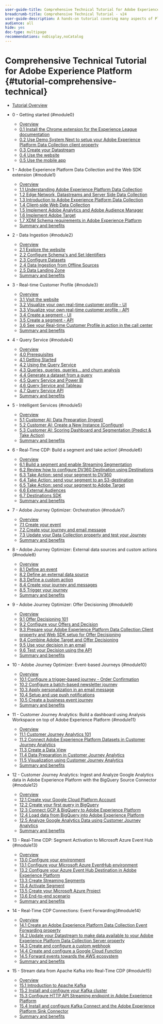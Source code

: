 ```yaml
---
user-guide-title: Comprehensive Technical Tutorial for Adobe Experience Platform - v24
breadcrumb-title: Comprehensive Technical Tutorial - v24
user-guide-description: A hands-on tutorial covering many aspects of Platform, including connections to third-party systems.
audience: all
hide: yes
doc-type: multipage
recommendations: noDisplay,noCatalog
---
```


# Comprehensive Technical Tutorial for Adobe Experience Platform {#tutorial-comprehensive-technical}

+ [Tutorial Overview](/help/tutorial-comprehensive-technical/overview.md)
+ 0 - Getting started {#module0}
  + [Overview](/help/tutorial-comprehensive-technical/modules/module0/getting-started.md)
  + [0.1 Install the Chrome extension for the Experience League documentation](/help/tutorial-comprehensive-technical/modules/module0/ex1.md)
  + [0.2 Use Demo System Next to setup your Adobe Experience Platform Data Collection client property](/help/tutorial-comprehensive-technical/modules/module0/ex2.md)
  + [0.3 Create your Datastream](/help/tutorial-comprehensive-technical/modules/module0/ex3.md)
  + [0.4 Use the website](/help/tutorial-comprehensive-technical/modules/module0/ex4.md)
  + [0.5 Use the mobile app](/help/tutorial-comprehensive-technical/modules/module0/ex5.md)

+ 1 - Adobe Experience Platform Data Collection and the Web SDK extension {#module1}
  + [Overview](/help/tutorial-comprehensive-technical/modules/module1/data-ingestion-launch-web-sdk.md)
  + [1.1 Understanding Adobe Experience Platform Data Collection](/help/tutorial-comprehensive-technical/modules/module1/ex1.md)
  + [1.2 Edge Network, Datastreams and Server Side Data Collection](/help/tutorial-comprehensive-technical/modules/module1/ex2.md)
  + [1.3 Introduction to Adobe Experience Platform Data Collection](/help/tutorial-comprehensive-technical/modules/module1/ex3.md)
  + [1.4 Client-side Web Data Collection](/help/tutorial-comprehensive-technical/modules/module1/ex4.md)
  + [1.5 Implement Adobe Analytics and Adobe Audience Manager](/help/tutorial-comprehensive-technical/modules/module1/ex5.md)
  + [1.6 Implement Adobe Target](/help/tutorial-comprehensive-technical/modules/module1/ex6.md)
  + [1.7 XDM Schema requirements in Adobe Experience Platform](/help/tutorial-comprehensive-technical/modules/module1/ex7.md)
  + [Summary and benefits](/help/tutorial-comprehensive-technical/modules/module1/summary.md)
+ 2 - Data Ingestion {#module2}
  + [Overview](/help/tutorial-comprehensive-technical/modules/module2/data-ingestion.md)
  + [2.1 Explore the website](/help/tutorial-comprehensive-technical/modules/module2/ex1.md)
  + [2.2 Configure Schema's and Set Identifiers](/help/tutorial-comprehensive-technical/modules/module2/ex2.md)
  + [2.3 Configure Datasets](/help/tutorial-comprehensive-technical/modules/module2/ex3.md)
  + [2.4 Data Ingestion from Offline Sources](/help/tutorial-comprehensive-technical/modules/module2/ex4.md)  
  + [2.5 Data Landing Zone](/help/tutorial-comprehensive-technical/modules/module2/ex5.md)
  + [Summary and benefits](/help/tutorial-comprehensive-technical/modules/module2/summary.md)
+ 3 - Real-time Customer Profile {#module3}
  + [Overview](/help/tutorial-comprehensive-technical/modules/module3/real-time-customer-profile.md)
  + [3.1 Visit the website](/help/tutorial-comprehensive-technical/modules/module3/ex1.md)
  + [3.2 Visualize your own real-time customer profile - UI](/help/tutorial-comprehensive-technical/modules/module3/ex2.md)
  + [3.3 Visualize your own real-time customer profile - API](/help/tutorial-comprehensive-technical/modules/module3/ex3.md)
  + [3.4 Create a segment - UI](/help/tutorial-comprehensive-technical/modules/module3/ex4.md)
  + [3.5 Create a segment - API](/help/tutorial-comprehensive-technical/modules/module3/ex5.md)
  + [3.6 See your Real-time Customer Profile in action in the call center](/help/tutorial-comprehensive-technical/modules/module3/ex6.md)
  + [Summary and benefits](/help/tutorial-comprehensive-technical/modules/module3/summary.md)
+ 4 - Query Service {#module4}
  + [Overview](/help/tutorial-comprehensive-technical/modules/module4/query-service.md)
  + [4.0 Prerequisites](/help/tutorial-comprehensive-technical/modules/module4/ex0.md)
  + [4.1 Getting Started](/help/tutorial-comprehensive-technical/modules/module4/ex1.md)
  + [4.2 Using the Query Service](/help/tutorial-comprehensive-technical/modules/module4/ex2.md)
  + [4.3 Queries, queries, queries... and churn analysis](/help/tutorial-comprehensive-technical/modules/module4/ex3.md)
  + [4.4 Generate a dataset from a query](/help/tutorial-comprehensive-technical/modules/module4/ex4.md)
  + [4.5 Query Service and Power BI](/help/tutorial-comprehensive-technical/modules/module4/ex5.md)
  + [4.6 Query Service and Tableau](/help/tutorial-comprehensive-technical/modules/module4/ex6.md)
  + [4.7 Query Service API](/help/tutorial-comprehensive-technical/modules/module4/ex7.md)
  + [Summary and benefits](/help/tutorial-comprehensive-technical/modules/module4/summary.md)
+ 5 - Intelligent Services {#module5}
  + [Overview](/help/tutorial-comprehensive-technical/modules/module5/intelligent-services.md)
  + [5.1 Customer AI: Data Preparation (Ingest)](/help/tutorial-comprehensive-technical/modules/module5/ex1.md)
  + [5.2 Customer AI: Create a New Instance (Configure)](/help/tutorial-comprehensive-technical/modules/module5/ex2.md)
  + [5.3 Customer AI: Scoring Dashboard and Segmentation (Predict & Take Action)](/help/tutorial-comprehensive-technical/modules/module5/ex3.md)
  + [Summary and benefits](/help/tutorial-comprehensive-technical/modules/module5/summary.md)
+ 6 - Real-Time CDP: Build a segment and take action! {#module6}
  + [Overview](/help/tutorial-comprehensive-technical/modules/module6/real-time-cdp-build-a-segment-take-action.md)
  + [6.1 Build a segment and enable Streaming Segmentation](/help/tutorial-comprehensive-technical/modules/module6/ex1.md)
  + [6.2 Review how to configure DV360 Destination using Destinations](/help/tutorial-comprehensive-technical/modules/module6/ex2.md)
  + [6.3 Take Action: send your segment to DV360](/help/tutorial-comprehensive-technical/modules/module6/ex3.md)
  + [6.4 Take Action: send your segment to an S3-destination](/help/tutorial-comprehensive-technical/modules/module6/ex4.md)
  + [6.5 Take Action: send your segment to Adobe Target](/help/tutorial-comprehensive-technical/modules/module6/ex5.md)
  + [6.6 External Audiences](/help/tutorial-comprehensive-technical/modules/module6/ex6.md)
  + [6.7 Destinations SDK](/help/tutorial-comprehensive-technical/modules/module6/ex7.md)
  + [Summary and benefits](/help/tutorial-comprehensive-technical/modules/module6/summary.md)
+ 7 - Adobe Journey Optimizer: Orchestration {#module7}
  + [Overview](/help/tutorial-comprehensive-technical/modules/module7/journey-orchestration-create-account.md)
  + [7.1 Create your event](/help/tutorial-comprehensive-technical/modules/module7/ex1.md)
  + [7.2 Create your journey and email message](/help/tutorial-comprehensive-technical/modules/module7/ex2.md)
  + [7.3 Update your Data Collection property and test your Journey](/help/tutorial-comprehensive-technical/modules/module7/ex3.md)
  + [Summary and benefits](/help/tutorial-comprehensive-technical/modules/module7/summary.md)
+ 8 - Adobe Journey Optimizer: External data sources and custom actions {#module8}
  + [Overview](/help/tutorial-comprehensive-technical/modules/module8/journey-orchestration-external-weather-api-sms.md)
  + [8.1 Define an event](/help/tutorial-comprehensive-technical/modules/module8/ex1.md)
  + [8.2 Define an external data source](/help/tutorial-comprehensive-technical/modules/module8/ex2.md)
  + [8.3 Define a custom action](/help/tutorial-comprehensive-technical/modules/module8/ex3.md)
  + [8.4 Create your journey and messages](/help/tutorial-comprehensive-technical/modules/module8/ex4.md)
  + [8.5 Trigger your journey](/help/tutorial-comprehensive-technical/modules/module8/ex5.md)
  + [Summary and benefits](/help/tutorial-comprehensive-technical/modules/module8/summary.md)
+ 9 - Adobe Journey Optimizer: Offer Decisioning {#module9}
  + [Overview](/help/tutorial-comprehensive-technical/modules/module9/offer-decisioning.md)
  + [9.1 Offer Decisioning 101](/help/tutorial-comprehensive-technical/modules/module9/ex1.md)
  + [9.2 Configure your Offers and Decision](/help/tutorial-comprehensive-technical/modules/module9/ex2.md)
  + [9.3 Prepare your Adobe Experience Platform Data Collection Client property and Web SDK setup for Offer Decisioning](/help/tutorial-comprehensive-technical/modules/module9/ex3.md)
  + [9.4 Combine Adobe Target and Offer Decisioning](/help/tutorial-comprehensive-technical/modules/module9/ex4.md)
  + [9.5 Use your decision in an email](/help/tutorial-comprehensive-technical/modules/module9/ex5.md)
  + [9.6 Test your Decision using the API](/help/tutorial-comprehensive-technical/modules/module9/ex6.md)
  + [Summary and benefits](/help/tutorial-comprehensive-technical/modules/module9/summary.md)
+ 10 - Adobe Journey Optimizer: Event-based Journeys {#module10}
  + [Overview](/help/tutorial-comprehensive-technical/modules/module10/journeyoptimizer.md)
  + [10.1 Configure a trigger-based journey - Order Confirmation](/help/tutorial-comprehensive-technical/modules/module10/ex1.md)
  + [10.2 Configure a batch-based newsletter journey](/help/tutorial-comprehensive-technical/modules/module10/ex2.md)
  + [10.3 Apply personalization in an email message](/help/tutorial-comprehensive-technical/modules/module10/ex3.md)
  + [10.4 Setup and use push notifications](/help/tutorial-comprehensive-technical/modules/module10/ex4.md)
  + [10.5 Create a business event journey](/help/tutorial-comprehensive-technical/modules/module10/ex5.md)
  + [Summary and benefits](/help/tutorial-comprehensive-technical/modules/module10/summary.md)
+ 11 - Customer Journey Analytics: Build a dashboard using Analysis Workspace on top of Adobe Experience Platform {#module11}
  + [Overview](/help/tutorial-comprehensive-technical/modules/module11/customer-journey-analytics-build-a-dashboard.md)
  + [11.1 Customer Journey Analytics 101](/help/tutorial-comprehensive-technical/modules/module11/ex1.md)
  + [11.2 Connect Adobe Experience Platform Datasets in Customer Journey Analytics](/help/tutorial-comprehensive-technical/modules/module11/ex2.md)
  + [11.3 Create a Data View](/help/tutorial-comprehensive-technical/modules/module11/ex3.md)
  + [11.4 Data Preparation in Customer Journey Analytics](/help/tutorial-comprehensive-technical/modules/module11/ex4.md)
  + [11.5 Visualization using Customer Journey Analytics](/help/tutorial-comprehensive-technical/modules/module11/ex5.md)
  + [Summary and benefits](/help/tutorial-comprehensive-technical/modules/module11/summary.md)
+ 12 - Customer Journey Analytics: Ingest and Analyze Google Analytics data in Adobe Experience Platform with the BigQuery Source Connector {#module12}
  + [Overview](/help/tutorial-comprehensive-technical/modules/module12/customer-journey-analytics-bigquery-gcp.md)
  + [12.1 Create your Google Cloud Platform Account](/help/tutorial-comprehensive-technical/modules/module12/ex1.md)
  + [12.2 Create your first query in BigQuery](/help/tutorial-comprehensive-technical/modules/module12/ex2.md)
  + [12.3 Connect GCP & BigQuery to Adobe Experience Platform](/help/tutorial-comprehensive-technical/modules/module12/ex3.md)
  + [12.4 Load data from BigQuery into Adobe Experience Platform](/help/tutorial-comprehensive-technical/modules/module12/ex4.md)
  + [12.5 Analyze Google Analytics Data using Customer Journey Analytics](/help/tutorial-comprehensive-technical/modules/module12/ex5.md)
  + [Summary and benefits](/help/tutorial-comprehensive-technical/modules/module12/summary.md)
+ 13 - Real-Time CDP: Segment Activation to Microsoft Azure Event Hub {#module13}
  + [Overview](/help/tutorial-comprehensive-technical/modules/module13/segment-activation-microsoft-azure-eventhub.md)
  + [13.0 Configure your environment](/help/tutorial-comprehensive-technical/modules/module13/ex0.md)
  + [13.1 Configure your Microsoft Azure EventHub environment](/help/tutorial-comprehensive-technical/modules/module13/ex1.md)
  + [13.2 Configure your Azure Event Hub Destination in Adobe Experience Platform](/help/tutorial-comprehensive-technical/modules/module13/ex2.md)
  + [13.3 Create Streaming Segments](/help/tutorial-comprehensive-technical/modules/module13/ex3.md)
  + [13.4 Activate Segment](/help/tutorial-comprehensive-technical/modules/module13/ex4.md)
  + [13.5 Create your Microsoft Azure Project](/help/tutorial-comprehensive-technical/modules/module13/ex5.md)
  + [13.6 End-to-end scenario](/help/tutorial-comprehensive-technical/modules/module13/ex6.md)
  + [Summary and benefits](/help/tutorial-comprehensive-technical/modules/module13/summary.md)
+ 14 - Real-Time CDP Connections: Event Forwarding{#module14}
  + [Overview](/help/tutorial-comprehensive-technical/modules/module14/aep-data-collection-ssf.md)
  + [14.1 Create an Adobe Experience Platform Data Collection Event Forwarding property](/help/tutorial-comprehensive-technical/modules/module14/ex1.md)
  + [14.2 Update your Datastream to make data available to your Adobe Experience Platform Data Collection Server property](/help/tutorial-comprehensive-technical/modules/module14/ex2.md)
  + [14.3 Create and configure a custom webhook](/help/tutorial-comprehensive-technical/modules/module14/ex3.md)
  + [14.4 Create and configure a Google Cloud Function](/help/tutorial-comprehensive-technical/modules/module14/ex4.md)
  + [14.5 Forward events towards the AWS ecosystem](/help/tutorial-comprehensive-technical/modules/module14/ex5.md)
  + [Summary and benefits](/help/tutorial-comprehensive-technical/modules/module14/summary.md)
+ 15 - Stream data from Apache Kafka into Real-Time CDP {#module15}
  + [Overview](/help/tutorial-comprehensive-technical/modules/module15/aep-apache-kafka.md)
  + [15.1 Introduction to Apache Kafka](/help/tutorial-comprehensive-technical/modules/module15/ex1.md)
  + [15.2 Install and configure your Kafka cluster](/help/tutorial-comprehensive-technical/modules/module15/ex2.md)
  + [15.3 Configure HTTP API Streaming endpoint in Adobe Experience Platform](/help/tutorial-comprehensive-technical/modules/module15/ex3.md)
  + [15.4 Install and configure Kafka Connect and the Adobe Experience Platform Sink Connector](/help/tutorial-comprehensive-technical/modules/module15/ex4.md)
  + [Summary and benefits](/help/tutorial-comprehensive-technical/modules/module15/summary.md)
